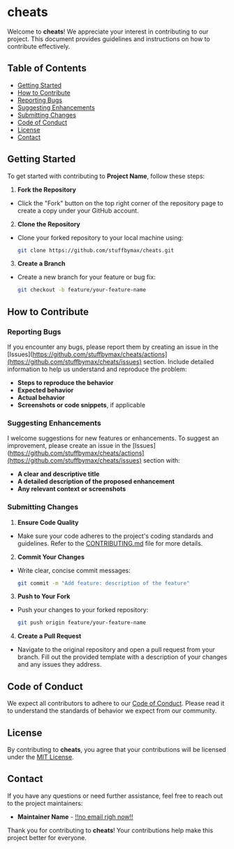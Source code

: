 # cheats

Welcome to **cheats**! We appreciate your interest in contributing to our project. This document provides guidelines and instructions on how to contribute effectively.

## Table of Contents

- [Getting Started](#getting-started)
- [How to Contribute](#how-to-contribute)
- [Reporting Bugs](#reporting-bugs)
- [Suggesting Enhancements](#suggesting-enhancements)
- [Submitting Changes](#submitting-changes)
- [Code of Conduct](#code-of-conduct)
- [License](#license)
- [Contact](#contact)

## Getting Started

To get started with contributing to **Project Name**, follow these steps:

1. **Fork the Repository**
 - Click the "Fork" button on the top right corner of the repository page to create a copy under your GitHub account.

2. **Clone the Repository**
 - Clone your forked repository to your local machine using:
     ```bash
     git clone https://github.com/stuffbymax/cheats.git
     ```



3. **Create a Branch**
- Create a new branch for your feature or bug fix:
     ```bash
     git checkout -b feature/your-feature-name
     ```

## How to Contribute

### Reporting Bugs

If you encounter any bugs, please report them by creating an issue in the [Issues](https://github.com/stuffbymax/cheats/actions](https://github.com/stuffbymax/cheats/issues) section. Include detailed information to help us understand and reproduce the problem:
- **Steps to reproduce the behavior**
- **Expected behavior**
- **Actual behavior**
- **Screenshots or code snippets**, if applicable

### Suggesting Enhancements

I welcome suggestions for new features or enhancements. To suggest an improvement, please create an issue in the [Issues](https://github.com/stuffbymax/cheats/actions](https://github.com/stuffbymax/cheats/issues) section with:
- **A clear and descriptive title**
- **A detailed description of the proposed enhancement**
- **Any relevant context or screenshots**

### Submitting Changes

1. **Ensure Code Quality**
- Make sure your code adheres to the project's coding standards and guidelines. Refer to the [CONTRIBUTING.md](CONTRIBUTING.md) file for more details.

2. **Commit Your Changes**
 - Write clear, concise commit messages:
     ```bash
     git commit -m "Add feature: description of the feature"
     ```

3. **Push to Your Fork**
- Push your changes to your forked repository:
     ```bash
     git push origin feature/your-feature-name
     ```

4. **Create a Pull Request**
- Navigate to the original repository and open a pull request from your branch. Fill out the provided template with a description of your changes and any issues they address.

## Code of Conduct

We expect all contributors to adhere to our [Code of Conduct](CODE_OF_CONDUCT.md). Please read it to understand the standards of behavior we expect from our community.

## License

By contributing to **cheats**, you agree that your contributions will be licensed under the [MIT License](LICENSE).

## Contact

If you have any questions or need further assistance, feel free to reach out to the project maintainers:

- **Maintainer Name** - [!!no email righ now!!](mailto:email@example.com)

Thank you for contributing to **cheats**! Your contributions help make this project better for everyone.
